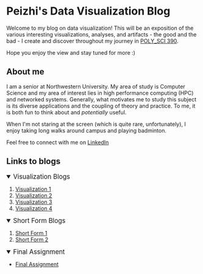 # Peizhi's Data Visualization Blog
Welcome to my blog on data visualization! This will be an exposition of the various interesting visualizations, analyses, and artifacts - the good and the bad - I create and discover throughout my journey in [POLY_SCI 390](https://github.com/sarah-moore/lousy-graphs). 

Hope you enjoy the view and stay tuned for more :)

## About me
I am a senior at Northwestern University. My area of study is Computer Science and my area of interest lies in high performance computing (HPC) and networked systems. Generally, what motivates me to study this subject is its diverse applications and the coupling of theory and practice. To me, it is both fun to think about and *potentially* useful.

When I'm not staring at the screen (which is quite rare, unfortunately), I enjoy taking long walks around campus and playing badminton.

Feel free to connect with me on [LinkedIn](https://www.linkedin.com/in/peizhiliu/)

## Links to blogs
<details open>
<summary style="font-size:1.2em;">Visualization Blogs</summary>

1. <a href="visualization-blogs\visualization-blog-1.md">Visualization 1</a>
2. <a href="visualization-blogs\visualization-blog-2.md">Visualization 2</a>
3. <a href="visualization-blogs\visualization-blog-3.md">Visualization 3</a>
4. <a href="visualization-blogs\visualization-blog-4.md">Visualization 4</a>

</details>

<details open>
<summary style="font-size:1.2em;">Short Form Blogs</summary>

1. <a href="short-form-blogs/short-form-blog-1.md">Short Form 1</a>
2. <a href="short-form-blogs/short-form-blog-2.md">Short Form 2</a>

</details>

<details open>
<summary style="font-size:1.2em;">Final Assignment</summary>

* <a href="final-assignment\final-assignment.md">Final Assignment</a>

</details>
